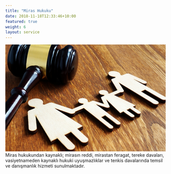 ```yaml
---
title: "Miras Hukuku"
date: 2018-11-18T12:33:46+10:00
featured: true
weight: 6
layout: service
---
```

![Accounting Services](/images/miras-yeni-1170x780.png)
Miras hukukundan kaynaklı; mirasın reddi, mirastan feragat, tereke davaları, vasiyetnameden kaynaklı hukuki uyuşmazlıklar ve tenkis davalarında temsil ve danışmanlık hizmeti sunulmaktadır.
